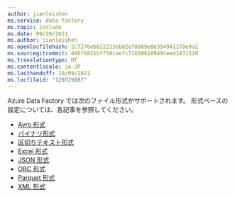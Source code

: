 ```yaml
---
author: jianleishen
ms.service: data-factory
ms.topic: include
ms.date: 09/29/2021
ms.author: jianleishen
ms.openlocfilehash: 2c7276eb622213ebd2ef8869e8e354941170e9a2
ms.sourcegitcommit: 860f6821bff59caefc71b50810949ceed1431510
ms.translationtype: HT
ms.contentlocale: ja-JP
ms.lasthandoff: 10/09/2021
ms.locfileid: "129725687"
---
```

<!--
    Common for all ADF file-based connectors
-->

Azure Data Factory では次のファイル形式がサポートされます。 形式ベースの設定については、各記事を参照してください。

- [Avro 形式](../format-avro.md)
- [バイナリ形式](../format-binary.md)
- [区切りテキスト形式](../format-delimited-text.md)
- [Excel 形式](../format-excel.md)
- [JSON 形式](../format-json.md)
- [ORC 形式](../format-orc.md)
- [Parquet 形式](../format-parquet.md)
- [XML 形式](../format-xml.md)
